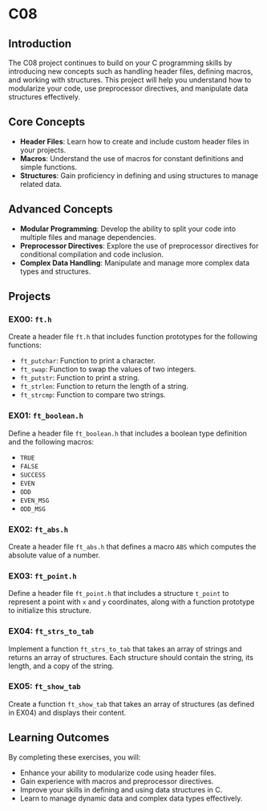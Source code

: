 # C08

## Introduction

The C08 project continues to build on your C programming skills by introducing new concepts such as handling header files, defining macros, and working with structures. This project will help you understand how to modularize your code, use preprocessor directives, and manipulate data structures effectively.

## Core Concepts

- **Header Files**: Learn how to create and include custom header files in your projects.
- **Macros**: Understand the use of macros for constant definitions and simple functions.
- **Structures**: Gain proficiency in defining and using structures to manage related data.

## Advanced Concepts

- **Modular Programming**: Develop the ability to split your code into multiple files and manage dependencies.
- **Preprocessor Directives**: Explore the use of preprocessor directives for conditional compilation and code inclusion.
- **Complex Data Handling**: Manipulate and manage more complex data types and structures.

## Projects

### EX00: `ft.h`
Create a header file `ft.h` that includes function prototypes for the following functions:
- `ft_putchar`: Function to print a character.
- `ft_swap`: Function to swap the values of two integers.
- `ft_putstr`: Function to print a string.
- `ft_strlen`: Function to return the length of a string.
- `ft_strcmp`: Function to compare two strings.

### EX01: `ft_boolean.h`
Define a header file `ft_boolean.h` that includes a boolean type definition and the following macros:
- `TRUE`
- `FALSE`
- `SUCCESS`
- `EVEN`
- `ODD`
- `EVEN_MSG`
- `ODD_MSG`

### EX02: `ft_abs.h`
Create a header file `ft_abs.h` that defines a macro `ABS` which computes the absolute value of a number.

### EX03: `ft_point.h`
Define a header file `ft_point.h` that includes a structure `t_point` to represent a point with `x` and `y` coordinates, along with a function prototype to initialize this structure.

### EX04: `ft_strs_to_tab`
Implement a function `ft_strs_to_tab` that takes an array of strings and returns an array of structures. Each structure should contain the string, its length, and a copy of the string.

### EX05: `ft_show_tab`
Create a function `ft_show_tab` that takes an array of structures (as defined in EX04) and displays their content.

## Learning Outcomes

By completing these exercises, you will:
- Enhance your ability to modularize code using header files.
- Gain experience with macros and preprocessor directives.
- Improve your skills in defining and using data structures in C.
- Learn to manage dynamic data and complex data types effectively.

